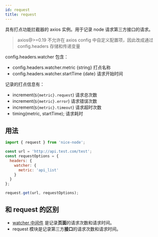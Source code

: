 ```yaml
---
id: request
title: request
---
```

具有打点功能拦截器的 axios 实例。用于记录 node 请求第三方接口的请求。

>axios@>=0.19 不允许在 axios config 中自定义配置项，因此改成通过 config.headers 存储和传递变量

config.headers.watcher 包含：
- config.headers.watcher.metric {string} 打点名称
- config.headers.watcher.startTime {date} 请求开始时间

记录的打点信息有：
- increment(`${metric}.request`) 请求总次数
- increment(`${metric}.error`)   请求错误次数
- increment(`${metric}.timeout`) 请求超时次数
- timing(metric, startTime);     请求耗时

## 用法
```js
import { request } from 'nice-node';

const url = 'http://api.test.com/test';
const requestOptions = {
  headers: {
    watcher: {
      metric: 'api_list'
    }
  }
};

request.get(url, requestOptions);
```

## 和 request 的区别
- [watcher 中间件](../middleware/watcher.md) 是记录**页面**的请求次数和请求时间。
- request 模块是记录第三方**接口**的请求次数和请求时间。
